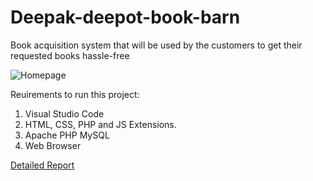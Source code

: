# Deepak-deepot-book-barn
Book acquisition system that will be used by the customers to get their requested books hassle-free

![Homepage](https://github.com/Harshad165/Deepak-deepot-book-barn/assets/56105291/2c4ef710-c09a-4ed0-b6a2-306af0810e31)

Reuirements to run this project:
1. Visual Studio Code
2. HTML, CSS, PHP and JS Extensions.
3. Apache PHP MySQL
4. Web Browser

[Detailed Report](https://github.com/Harshad165/Deepak-deepot-book-barn/blob/master/IWP%20project%20report.pdf)
